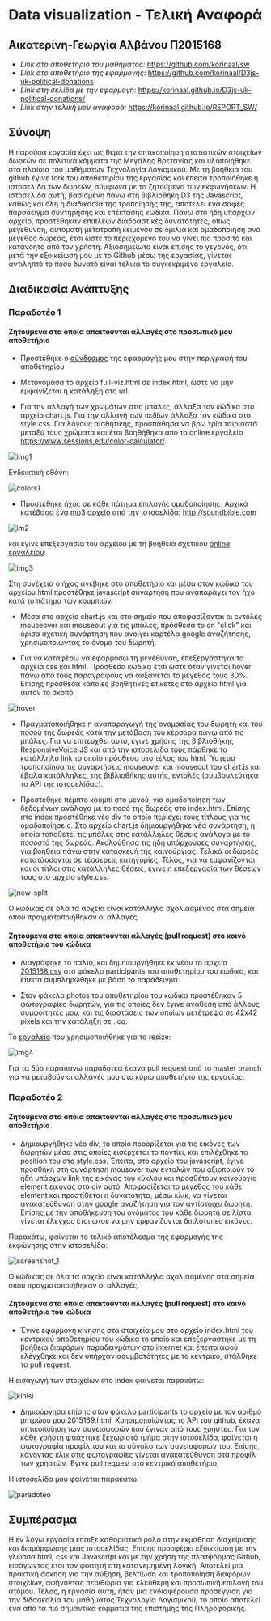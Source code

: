 
# Data visualization - Τελική Αναφορά

## Αικατερίνη-Γεωργία Αλβάνου Π2015168

* *Link στο αποθετήριο του μαθήματος:* https://github.com/korinaal/sw
* *Link στο αποθετήριο της εφαρμογής:* https://github.com/korinaal/D3js-uk-political-donations
* *Link στη σελίδα με την εφαρμογή:* https://korinaal.github.io/D3js-uk-political-donations/
* *Link στην τελική μου αναφορά:* https://korinaal.github.io/REPORT_SW/

## Σύνοψη


Η παρούσα εργασία έχει ως θέμα την οπτικοποίηση στατιστικών στοιχείων δωρεών σε πολιτικά κόμματα της Μεγάλης Βρετανίας και υλοποιήθηκε στα πλαίσια του μαθήματων Τεχνολογία Λογισμικού. Με τη βοήθεια του github έγινε fork του αποθετηρίου της εργασίας και έπειτα τροποιήθηκε η ιστοσελίδα των δωρεών, σύμφωνα με τα ζητούμενα των εκφωνήσεων. Η ιστοσελίδα αυτή, βασισμένη πάνω στη βιβλιοθήκη D3 της Javascript, καθώς και όλη η διαδικασία της τροποίησής της, αποτελεί ένα σαφές πάραδειγμα συντήρησης και επέκτασης κώδικα. Πάνω στο ήδη υπάρχων αρχείο, προστέθηκαν επιπλέων διαδραστικές δυνατότητες, όπως μεγέθυνση, αυτόματη μετατροπή κειμένου σε ομιλία και ομαδοποιήση ανά μέγεθος δωρεάς, έτσι ώστε το περιεχόμενό του να γίνει πιο προσιτό και κατανοητό από τον χρήστη. 
Αξιοσημείωτο είναι επίσης το γεγονός, ότι μετά την εξοικείωση μου με το Github μέσω της εργασίας, γίνεται αντιληπτό το πόσο δυνατό είναι τελικά το συγκεκριμένο εργαλείο. 

## Διαδικασία Ανάπτυξης

### Παραδοτέο 1 

#### Ζητούμενα στα οποία απαιτούνται αλλαγές στο προσωπικό μου αποθετήριο

* Προστέθηκε ο [σύνδεσμος](https://korinaal.github.io/D3js-uk-political-donations) της εφαρμογής μου στην περιγραφή του αποθετηρίου

* Μετονόμασα το αρχείο full-viz.html σε index.html, ώστε να μην εμφανίζεται η κατάληξη στο url.

* Για την αλλαγή των χρωμάτων στις μπάλες, άλλαξα τον κώδικα στο αρχείο chart.js. Για την αλλαγή των πεδίων άλλαξα τον κώδικα στο style.css. Για λόγους αισθητικής, προσπάθησα να βρω τρία ταιριαστά μεταξύ τους χρώματα και έτσι βοηθήθηκα από το online εργαλείο https://www.sessions.edu/color-calculator/.

![img1](https://user-images.githubusercontent.com/22644422/43684080-26da5cf0-98a2-11e8-8484-5f21830194f6.png)


Ενδεικτική οθόνη:

![colors1](https://user-images.githubusercontent.com/22644422/43974195-7946c3fe-9ce2-11e8-840e-d4a3ed4cbe66.png)

* Προστέθηκε ήχος σε κάθε πάτημα επιλογής ομαδοποίησης. Αρχικά κατέβασα ένα [mp3 αρχείο](https://github.com/korinaal/D3js-uk-political-donations/blob/gh-pages/click.mp3) από την ιστοσελίδα: http://soundbible.com

![im2](https://user-images.githubusercontent.com/22644422/43686172-282df904-98ca-11e8-8c85-be488f7de11d.png)

και έγινε επεξεργασία του αρχείου με τη βοήθεια σχετικού [online εργαλείου](https://audiotrimmer.com/):

![img3](https://user-images.githubusercontent.com/22644422/43686173-2d293cf2-98ca-11e8-9306-55c73f294f60.png)

Στη συνέχεια ο ήχος ανέβηκε στο αποθετήριο και μέσα στον κώδικα του αρχείου html προστέθηκε javascript συνάρτηση που αναπαράγει τον ήχο κατά το πάτημα των κουμπιών.

* Mέσα στο αρχείο chart.js και στο σημείο που αποφασίζονται οι εντολές mouseover και mouseout για τις μπάλες, πρόσθεσα το on "click" και όρισα σχετική συνάρτηση που ανοίγει καρτέλα google αναζήτησης, χρησιμοποιώντας το όνομα του δωρητή. 

* Για να καταφέρω να εφαρμόσω τη μεγέθυνση, επεξεργάστηκα τα αρχεία css και html. Πρόσθεσα κώδικα έτσι ώστε όταν γίνεται hover πάνω από τους παραγράφους να αυξάνεται το μέγεθός τους 30%. Επίσης πρόσθεσα κάποιες βοηθητικές ετικέτες στο αρχείο html για αυτόν το σκοπό. 

![hover](https://user-images.githubusercontent.com/22644422/43972846-6e6fb368-9cde-11e8-8825-cfce08d5af53.png)


* Πραγματοποιήθηκε η αναπαραγωγή της ονομασίας του δωρητή και του ποσού της δωρεάς κατά την μετάβαση του κέρσορα πάνω από τις μπάλες.
Για να επιτευχθεί αυτό, έγινε χρήσης της βιβλιοθήκης ResponsiveVoice.JS και από την [ιστοσελίδα](https://responsivevoice.org/) τους πάρθηκε το κατάλληλο link το οποίο πρόσθεσα στο τέλος του html. Ύστερα τροποποίησα τις συναρτήσεις mouseover και mouseout του chart.js και έβαλα κατάλληλες, της βιβλιοθήκης αυτής, εντολές (συμβουλεύτηκα το API της ιστοσελίδας).

* Προστέθηκε πέμπτο κουμπί στο μενού, για ομαδοποίηση των δεδομένων ανάλογα με το ποσό της δωρεάς στο index.html. Επίσης στο index προστέθηκε νέο div το οποίο περίεχει τους τίτλους για τις ομαδοποίησεις. 
Στο αρχείο chart.js δημιουργήθηκε νέα συνάρτηση, η οποία τοποθετεί τις μπάλες στις κατάλληλες θέσεις ανάλογα με το ποσοστό της δωρεάς. Ακολούθησα τις ήδη υπάρχουσες συναρτήσεις, για βοήθεια πάνω στην κατασκευή της καινούργιας. Τελικά οι δωρεές κατατάσσονται σε τέσσερεις κατηγορίες.
Τέλος, για να εμφανίζονται και οι τίτλοι στις κατάλληλες θέσεις, έγινε η επεξεργασία των θέσεων τους στο αρχείο style.css.

![new-split](https://user-images.githubusercontent.com/22644422/43973583-a5197b7c-9ce0-11e8-84af-5b6b932f01dc.png)



 Ο κώδικας σε όλα τα αρχεία είναι κατάλληλα σχολιασμένος στα σημεία όπου πραγματοποιήθηκαν οι αλλαγές.

#### Ζητούμενα στα οποία απαιτούνται αλλαγές (pull request) στο κοινό αποθετήριο του κώδικα

* Διαγράφηκε το παλιό, και δημηιουργήθηκε εκ νέου το αρχείο [2015168.csv](https://github.com/korinaal/D3js-uk-political-donations/blob/master/participants/2015168.csv) στο φάκελο participants του αποθετηρίου του κώδικα, και έπειτα συμπληρώθηκε με βάση το παράδειγμα.

* Στον φάκελο photos του αποθετηρίου του κώδικα προστέθηκαν 5 φωτογραφίες δωρητών, για τις οποίες δεν έγινε ανάθεση από άλλους συμφοιτητές μου, και τις διαστάσεις των οποίων μετέτρεψα σε 42x42 pixels και την κατάληξη σε .ico.

To [εργαλείο](http://resizeimage.net/) που χρησιμοποιήθηκε για το resize: 

![img4](https://user-images.githubusercontent.com/22644422/43687388-f86358a0-98dc-11e8-979b-b9836b7963c1.png)


Για τα δύο παραπάνω παραδοτέα έκανα pull request από το master branch για να μεταβούν οι αλλαγές μου στο κύριο αποθετήριο της εργασίας.



### Παραδοτέο 2

#### Ζητούμενα στα οποία απαιτούνται αλλαγές στο προσωπικό μου αποθετήριο

* Δημιουργήθηκε νέο div, το οποίο προορίζεται για τις εικόνες των δωρητών μέσα στις οποίες εισέρχεται το ποντίκι, και επιλέχθηκε το position του στο style.css. Έπειτα, στο αρχείο του javascript, έγινε προσθήκη στη συνάρτηση mousover των εντολών που αξιοποιούν το ήδη υπάρχων link της εικόνας του κύκλου και προσθέτουν καινούργιο element εικόνας στο div αυτό. Αποφασίζεται το μέγεθος του κάθε element και προστίθεται η δυνατότητα, μέσω κλικ, να γίνεται ανακατεύθυνση στην google αναζήτηση για τον αντίστοιχο δωρητή. Επίσης με την αποθήκευση του ονόματος του κάθε δωρητή σε λίστα, γίνεται έλεγχος έτσι ώτσε να μην εμφανίζονται διπλότυπες εικόνες.

Παρακάτω, φαίνεται το τελικό αποτέλεσμα της εφαρμογής της εκφώνησης στην ιστοσελίδα:

![screenshot_1](https://user-images.githubusercontent.com/22644422/45120167-072d7400-b166-11e8-9724-c5a10346a45d.png)

Ο κώδικας σε όλα τα αρχεία είναι κατάλληλα σχολιασμένος στα σημεία όπου πραγματοποιήθηκαν οι αλλαγές.

#### Ζητούμενα στα οποία απαιτούνται αλλαγές (pull request) στο κοινό αποθετήριο του κώδικα

* Έγινε εφαρμογή κίνησης στα στοιχεία μου στο αρχείο index.html του κεντρικού αποθετηρίου του κώδικα το οποίο και επεξεργάστηκε με τη βοήθεια διαφόρων παραδειγμάτων στο internet και έπειτα αφού ελέγχθηκε και δεν υπήρχαν ασυμβατότητες με το κεντρικό, στάλθηκε το pull request.

Η εισαγωγή των στοιχείων στο index φαίνεται παρακάτω:

![kinisi](https://user-images.githubusercontent.com/22644422/44996848-f092eb80-afb2-11e8-90d9-f3aebbfd48a5.png)

* Δημιούργησα επίσης στον φάκελο participants το αρχείο με τον αριθμό μητρώου μου 2015169.html.
Χρησιμοποίώντας το ΑΡΙ του github, έκανα οπτικοποίηση των συνεισφορών που έγιναν από τους χρήστες. Για τον κάθε χρήστη φτιάχτηκε ξεχωριστό τμήμα στην ιστοσελίδα, φαίνεται η φωτογραφία προφίλ του και το σύνολο των συνεισφορών του. Επίσης, κάνοντας κλικ στις φωτογραφίες γίνεται ανακατεύθυνση στα προφίλ των χρηστών. Έγινε pull request στο κεντρικό αποθετήριο.

Η ιστοσελίδα μου φαίνεται παρακάτω:

![paradoteo](https://user-images.githubusercontent.com/22644422/44996990-c988e980-afb3-11e8-83f4-9a1e5bb62dbc.png)

## Συμπέρασμα
Η εν λόγω εργασία έπαιξε καθοριστικό ρόλο στην εκμάθηση διαχείρισης και διαμόρφωσης μιας ιστοσελίδας. Επίσης προσφέρει εξοικείωση με την γλώσσα html, css και Javascript και με την χρήση της πλατφόρμας Github, εισάγωντας έτσι τον φοιτητή στη κατανεμημένη λογική. Αποτελεί μια πρακτική άσκηση για την αύξηση, βελτίωση και τροποποίηση διαφόρων στοιχείων, αφήνοντας περιθώρια για ελεύθερη και προσωπική επιλογή του ατόμου. Τέλος, η εργασία αυτή, ήταν μια ενδιαφέρουσα προσέγγιση για την διδασκαλία του μαθήματος Τεχνολογία Λογισμικού, το οποίο αποτελεί ένα από τα πιο σημαντικά κομμάτια της επιστήμης της Πληροφορικής.

